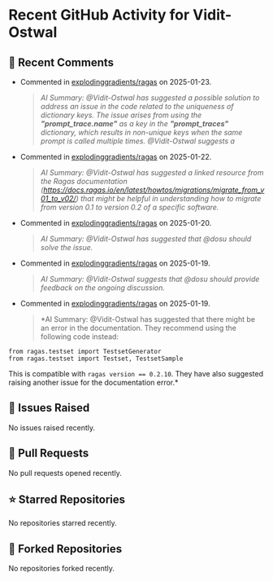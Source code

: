 # Recent GitHub Activity for Vidit-Ostwal

## 💬 Recent Comments
- Commented in [explodinggradients/ragas](https://github.com/explodinggradients/ragas/issues/1871#issuecomment-2610590240) on 2025-01-23.
  > *AI Summary: @Vidit-Ostwal has suggested a possible solution to address an issue in the code related to the uniqueness of dictionary keys. The issue arises from using the **_"prompt_trace.name"_** as a key in the **_"prompt_traces"_** dictionary, which results in non-unique keys when the same prompt is called multiple times. @Vidit-Ostwal suggests a*
- Commented in [explodinggradients/ragas](https://github.com/explodinggradients/ragas/issues/1865#issuecomment-2606619575) on 2025-01-22.
  > *AI Summary: @Vidit-Ostwal has suggested a linked resource from the Ragas documentation (https://docs.ragas.io/en/latest/howtos/migrations/migrate_from_v01_to_v02/) that might be helpful in understanding how to migrate from version 0.1 to version 0.2 of a specific software.*
- Commented in [explodinggradients/ragas](https://github.com/explodinggradients/ragas/issues/1857#issuecomment-2602616743) on 2025-01-20.
  > *AI Summary: @Vidit-Ostwal has suggested that @dosu should solve the issue.*
- Commented in [explodinggradients/ragas](https://github.com/explodinggradients/ragas/issues/1842#issuecomment-2600862337) on 2025-01-19.
  > *AI Summary: @Vidit-Ostwal suggests that @dosu should provide feedback on the ongoing discussion.*
- Commented in [explodinggradients/ragas](https://github.com/explodinggradients/ragas/issues/1842#issuecomment-2600862090) on 2025-01-19.
  > *AI Summary: @Vidit-Ostwal has suggested that there might be an error in the documentation. They recommend using the following code instead:

```
from ragas.testset import TestsetGenerator
from ragas.testset import Testset, TestsetSample
```

This is compatible with `ragas version == 0.2.10`. They have also suggested raising another issue for the documentation error.*

## 🐛 Issues Raised
No issues raised recently.

## 🚀 Pull Requests
No pull requests opened recently.

## ⭐ Starred Repositories
No repositories starred recently.

## 🍴 Forked Repositories
No repositories forked recently.
